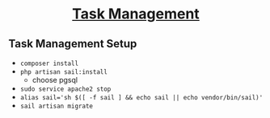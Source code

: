 <h1 align="center"><a href="" target="_blank">Task Management</a></h1>

<p align="center">

</p>

## Task Management Setup
- ``` composer install ```
- ``` php artisan sail:install ```
  - choose pgsql
- ``` sudo service apache2 stop	```
- ``` alias sail='sh $([ -f sail ] && echo sail || echo vendor/bin/sail)' ```
- ``` sail artisan migrate	```

